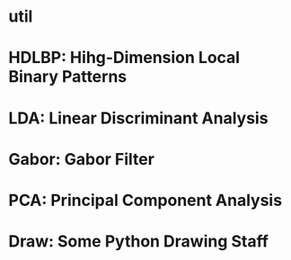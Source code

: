 # util

# HDLBP: Hihg-Dimension Local Binary Patterns
# LDA: Linear Discriminant Analysis
# Gabor: Gabor Filter
# PCA: Principal Component Analysis
# Draw: Some Python Drawing Staff 
